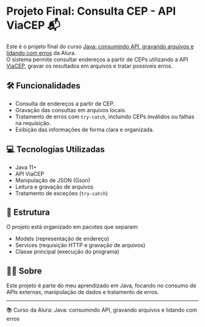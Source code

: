 # Projeto Final: Consulta CEP - API ViaCEP 📬

Este é o projeto final do curso [Java: consumindo API, gravando arquivos e lidando com erros](https://cursos.alura.com.br/course/java-consumindo-api-gravando-arquivos-lidando-erros/) da Alura.  
O sistema permite consultar endereços a partir de CEPs utilizando a API [ViaCEP](https://viacep.com.br), gravar os resultados em arquivos e tratar possíveis erros.

## 🛠 Funcionalidades
- Consulta de endereços a partir de CEP.
- Gravação das consultas em arquivos locais.
- Tratamento de erros com `try-catch`, incluindo CEPs inválidos ou falhas na requisição.
- Exibição das informações de forma clara e organizada.

## 💻 Tecnologias Utilizadas
- Java 11+
- API ViaCEP
- Manipulação de JSON (Gson)
- Leitura e gravação de arquivos
- Tratamento de exceções (`try-catch`)

## 📁 Estrutura
O projeto está organizado em pacotes que separam:
- Models (representação de endereço)
- Services (requisição HTTP e gravação de arquivos)
- Classe principal (execução do programa)

## 👨‍💻 Sobre
Este projeto é parte do meu aprendizado em Java, focando no consumo de APIs externas, manipulação de dados e tratamento de erros.

---
📚 Curso da Alura: Java: consumindo API, gravando arquivos e lidando com erros
